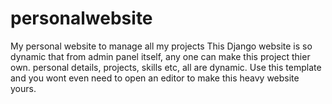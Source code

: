 # personalwebsite
My personal website to manage all my projects
This Django website is so dynamic that from admin panel itself, any one can make this project thier own.
personal details, projects, skills etc, all are dynamic.
Use this template and you wont even need to open an editor to make this heavy website yours.


